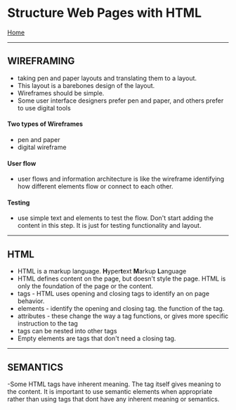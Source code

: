 # Structure Web Pages with HTML

[Home](https://justinhamerly.github.io/reading-notes/)

---

## WIREFRAMING

- taking pen and paper layouts and translating them to a layout.
- This layout is a barebones design of the layout.
- Wireframes should be simple.
- Some user interface designers prefer pen and paper, and others prefer to use digital tools

#### Two types of Wireframes
- pen and paper
- digital wireframe

#### User flow
- user flows and information architecture is like the wireframe identifying how different elements flow or connect to each other.

#### Testing

- use simple text and elements to test the flow.  Don't start adding the content in this step.  It is just for testing functionality and layout.

---

## HTML

- HTML is a markup language.  **H**yper**t**ext **M**arkup **L**anguage
- HTML defines content on the page, but doesn't style the page.  HTML is only the foundation of the page or the content.
- tags - HTML uses opening and closing tags to identify an on page behavior.
- elements - identify the opening and closing tag.  the function of the tag.
- attributes - these change the way a tag functions, or gives more specific instruction to the tag
- tags can be nested into other tags
- Empty elements are tags that don't need a closing tag.

---

## SEMANTICS

-Some HTML tags have inherent meaning.  The tag itself gives meaning to the content.  It is important to use semantic elements when appropriate rather than using tags that dont have any inherent meaning or semantics.

